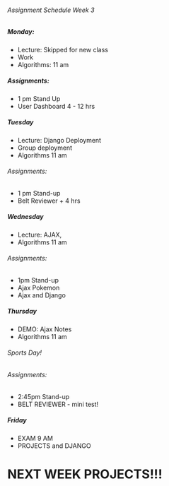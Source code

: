 ###### Assignment Schedule Week 3
##### Monday:
- Lecture: Skipped for new class
- Work
- Algorithms: 11 am
##### Assignments:
- 1 pm Stand Up
- User Dashboard 4 - 12 hrs
##### Tuesday
- Lecture: Django Deployment
- Group deployment
- Algorithms 11 am
###### Assignments:
- 1 pm Stand-up
- Belt Reviewer + 4 hrs
##### Wednesday
- Lecture: AJAX,
- Algorithms 11 am
###### Assignments:
- 1pm Stand-up
- Ajax Pokemon
- Ajax and Django
##### Thursday
- DEMO: Ajax Notes
- Algorithms 11 am
###### Sports Day!
###### Assignments:
- 2:45pm Stand-up
- BELT REVIEWER - mini test!
##### Friday
- EXAM 9 AM
- PROJECTS and DJANGO

# NEXT WEEK PROJECTS!!!
